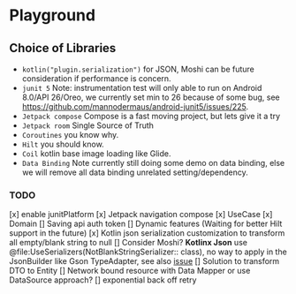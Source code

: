 # Playground

## Choice of Libraries

- `kotlin("plugin.serialization")` for JSON, Moshi can be future consideration if performance is
  concern.
- `junit 5` Note: instrumentation test will only able to run on Android 8.0/API 26/Oreo, we
  currently set min to 26 because of some bug,
  see https://github.com/mannodermaus/android-junit5/issues/225.
- `Jetpack compose` Compose is a fast moving project, but lets give it a try
- `Jetpack room` Single Source of Truth
- `Coroutines` you know why.
- `Hilt` you should know.
- `Coil` kotlin base image loading like Glide.
- `Data Binding` Note currently still doing some demo on data binding, else we will remove all data
  binding unrelated setting/dependency.

### TODO

[x] enable junitPlatform
[x] Jetpack navigation compose
[x] UseCase
[x] Domain
[] Saving api auth token
[] Dynamic features (Waiting for better Hilt support in the future)
[x] Kotlin json serialization customization to transform all empty/blank string to null
[] Consider Moshi? **Kotlinx Json** use @file:UseSerializers(NotBlankStringSerializer::
class), no way to apply in the JsonBuilder like Gson TypeAdapter, see
also [issue](https://github.com/Kotlin/kotlinx.serialization/issues/507)
[] Solution to transform DTO to Entity
[] Network bound resource with Data Mapper or use DataSource approach?
[] exponential back off retry

